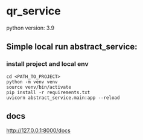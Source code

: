 # qr_service
python version: 3.9

## Simple local run abstract_service: 
### install project and local env 
```shell script
cd <PATH_TO_PROJECT>
python -m venv venv
source venv/bin/activate
pip install -r requirements.txt
uvicorn abstract_service.main:app --reload
```

## docs
http://127.0.0.1:8000/docs
